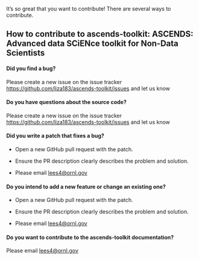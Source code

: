 It’s so great that you want to contribute! There are several ways to contribute.

## How to contribute to ascends-toolkit: ASCENDS: Advanced data SCiENce toolkit for Non-Data Scientists

#### **Did you find a bug?**

Please create a new issue on the issue tracker https://github.com/liza183/ascends-toolkit/issues and let us know

#### **Do you have questions about the source code?**

Please create a new issue on the issue tracker https://github.com/liza183/ascends-toolkit/issues and let us know

#### **Did you write a patch that fixes a bug?**

* Open a new GitHub pull request with the patch.

* Ensure the PR description clearly describes the problem and solution.

* Please email lees4@ornl.gov

#### **Do you intend to add a new feature or change an existing one?**

* Open a new GitHub pull request with the patch.

* Ensure the PR description clearly describes the problem and solution.

* Please email lees4@ornl.gov

#### **Do you want to contribute to the ascends-toolkit documentation?**

Please email lees4@ornl.gov